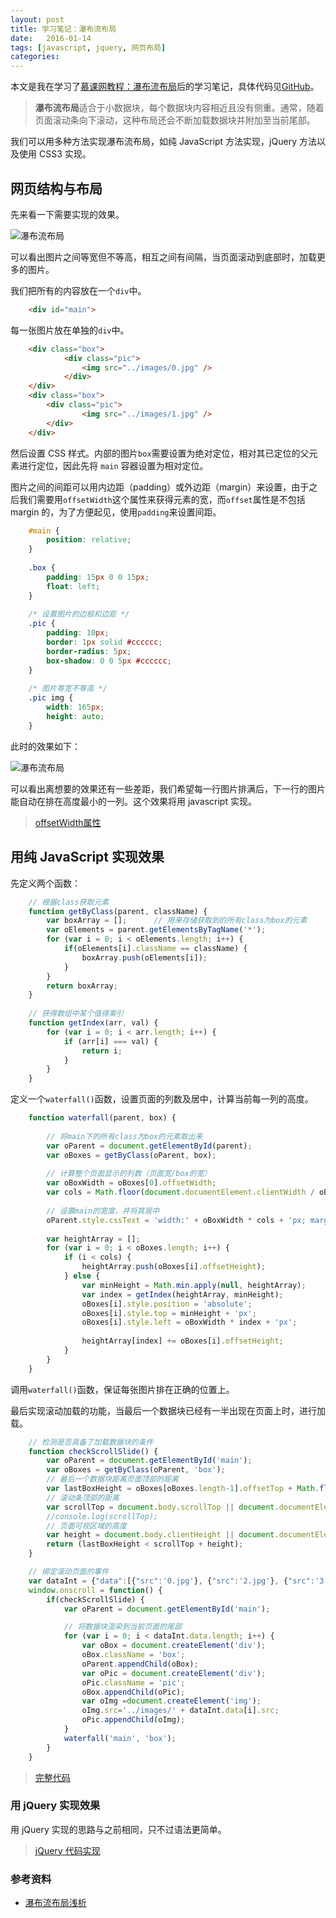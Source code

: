 ```yaml
---
layout: post
title: 学习笔记：瀑布流布局
date:   2016-01-14
tags: [javascript, jquery, 网页布局]
categories: 
---
```



本文是我在学习了[慕课网教程：瀑布流布局](http://www.imooc.com/learn/101)后的学习笔记，具体代码见[GitHub](https://github.com/noiron/learn-front-end/tree/master/waterfall-layout)。

>**瀑布流布局**适合于小数据块，每个数据块内容相近且没有侧重。通常，随着页面滚动条向下滚动，这种布局还会不断加载数据块并附加至当前尾部。

我们可以用多种方法实现瀑布流布局，如纯 JavaScript 方法实现，jQuery 方法以及使用 CSS3 实现。

## 网页结构与布局

先来看一下需要实现的效果。

![瀑布流布局](img/2016-01-14-waterfall.png)

可以看出图片之间等宽但不等高，相互之间有间隔，当页面滚动到底部时，加载更多的图片。

<!-- more -->

我们把所有的内容放在一个`div`中。

```html
    <div id="main">
```

每一张图片放在单独的`div`中。

```html
    <div class="box">
            <div class="pic">
                <img src="../images/0.jpg" />
            </div>
    </div>
    <div class="box">
        <div class="pic">
                <img src="../images/1.jpg" />
        </div>
    </div>
```

然后设置 CSS 样式。内部的图片`box`需要设置为绝对定位，相对其已定位的父元素进行定位，因此先将 `main` 容器设置为相对定位。

图片之间的间距可以用内边距（padding）或外边距（margin）来设置，由于之后我们需要用`offsetWidth`这个属性来获得元素的宽，而`offset`属性是不包括 margin 的，为了方便起见，使用`padding`来设置间距。

```css
    #main {
        position: relative;
    }
    
    .box {
        padding: 15px 0 0 15px;
        float: left;
    }
    
    /* 设置图片的边框和边距 */
    .pic {
        padding: 10px;
        border: 1px solid #cccccc;
        border-radius: 5px;
        box-shadow: 0 0 5px #cccccc;
    }
    
    /* 图片等宽不等高 */
    .pic img {
        width: 165px;
        height: auto;
    }
```
此时的效果如下：

![瀑布流布局](img/2016-01-14-waterfall2.png)

可以看出离想要的效果还有一些差距，我们希望每一行图片排满后，下一行的图片能自动在排在高度最小的一列。这个效果将用 javascript 实现。

> [offsetWidth属性](https://developer.mozilla.org/en-US/docs/Web/API/HTMLElement/offsetWidth)



## 用纯 JavaScript 实现效果

先定义两个函数：

```javascript
    // 根据class获取元素
    function getByClass(parent, className) {
        var boxArray = [];      // 用来存储获取到的所有class为box的元素
        var oElements = parent.getElementsByTagName('*');
        for (var i = 0; i < oElements.length; i++) {
            if(oElements[i].className == className) {
                boxArray.push(oElements[i]);
            }
        }
        return boxArray;
    }
    
    // 获得数组中某个值得索引
    function getIndex(arr, val) {
        for (var i = 0; i < arr.length; i++) {
            if (arr[i] === val) {
                return i;
            }
        }
    }
```

定义一个`waterfall()`函数，设置页面的列数及居中，计算当前每一列的高度。

```javascript
    function waterfall(parent, box) {
    
        // 将main下的所有class为box的元素取出来
        var oParent = document.getElementById(parent);
        var oBoxes = getByClass(oParent, box);
    
        // 计算整个页面显示的列数（页面宽/box的宽）
        var oBoxWidth = oBoxes[0].offsetWidth;
        var cols = Math.floor(document.documentElement.clientWidth / oBoxWidth);
    
        // 设置main的宽度，并将其居中
        oParent.style.cssText = 'width:' + oBoxWidth * cols + 'px; margin:0 auto';
    
        var heightArray = [];
        for (var i = 0; i < oBoxes.length; i++) {
            if (i < cols) {
                heightArray.push(oBoxes[i].offsetHeight);
            } else {
                var minHeight = Math.min.apply(null, heightArray);
                var index = getIndex(heightArray, minHeight);
                oBoxes[i].style.position = 'absolute';
                oBoxes[i].style.top = minHeight + 'px';
                oBoxes[i].style.left = oBoxWidth * index + 'px';
    
                heightArray[index] += oBoxes[i].offsetHeight;
            }
        }
    }
```

调用`waterfall()`函数，保证每张图片排在正确的位置上。

最后实现滚动加载的功能，当最后一个数据块已经有一半出现在页面上时，进行加载。

```javascript
    // 检测是否具备了加载数据块的条件
    function checkScrollSlide() {
        var oParent = document.getElementById('main');
        var oBoxes = getByClass(oParent, 'box');
        // 最后一个数据块距离页面顶部的距离
        var lastBoxHeight = oBoxes[oBoxes.length-1].offsetTop + Math.floor(oBoxes[oBoxes.length-1].offsetHeight / 2);
        // 滚动条顶部的距离
        var scrollTop = document.body.scrollTop || document.documentElement.scrollHeight;
        //console.log(scrollTop);
        // 页面可视区域的高度
        var height = document.body.clientHeight || document.documentElement.clientHeight;
        return (lastBoxHeight < scrollTop + height);
    }

    // 绑定滚动页面的事件
    var dataInt = {"data":[{"src":'0.jpg'}, {"src":'2.jpg'}, {"src":'3.jpg'}, {"src":'4.jpg'}]};
    window.onscroll = function() {
        if(checkScrollSlide) {
            var oParent = document.getElementById('main');

            // 将数据块渲染到当前页面的尾部
            for (var i = 0; i < dataInt.data.length; i++) {
                var oBox = document.createElement('div');
                oBox.className = 'box';
                oParent.appendChild(oBox);
                var oPic = document.createElement('div');
                oPic.className = 'pic';
                oBox.appendChild(oPic);
                var oImg =document.createElement('img');
                oImg.src='../images/' + dataInt.data[i].src;
                oPic.appendChild(oImg);
            }
            waterfall('main', 'box');
        }
    }
```
>[完整代码](https://github.com/noiron/learn-front-end/tree/master/waterfall-layout/javascript)


### 用 jQuery 实现效果

用 jQuery 实现的思路与之前相同，只不过语法更简单。

>[jQuery 代码实现](https://github.com/noiron/learn-front-end/tree/master/waterfall-layout/jquery)


### 参考资料

- [瀑布流布局浅析](http://ued.taobao.org/blog/2011/09/waterfall/)
